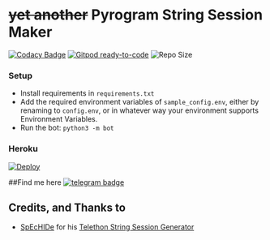 # ~~yet another~~ Pyrogram String Session Maker

[![Codacy Badge](https://app.codacy.com/project/badge/Grade/01a4ef83e3a64a92b24d855aaed05c3a)](https://www.codacy.com/gh/SpEcHIDe/SessionMakerBot/dashboard?utm_source=github.com&amp;utm_medium=referral&amp;utm_content=SpEcHIDe/SessionMakerBot&amp;utm_campaign=Badge_Grade) [![Gitpod ready-to-code](https://img.shields.io/badge/Gitpod-ready--to--code-blue?logo=gitpod)](https://gitpod.io/#https://github.com/SpEcHIDe/SessionMakerBot) ![Repo Size](https://img.shields.io/github/repo-size/SpEcHIDe/SessionMakerBot)


### Setup
-  Install requirements in `requirements.txt`
-  Add the required environment variables of `sample_config.env`, either by renaming to `config.env`, or in whatever way your environment supports Environment Variables.
-  Run the bot: `python3 -m bot`


### Heroku

[![Deploy](https://www.herokucdn.com/deploy/button.svg)](https://heroku.com/deploy)


##Find me here 
[![telegram badge](https://img.shields.io/badge/SARAVANAKRISH-30302f?style=flat&logo=telegram)](https://t.me/SARAVANAKRISH)


## Credits, and Thanks to

* [SpEcHIDe](https://gitlab.com/SpEcHIDe) for his [Telethon String Session Generator](https://gitlab.com/spechide/GetUniBorgBot)
